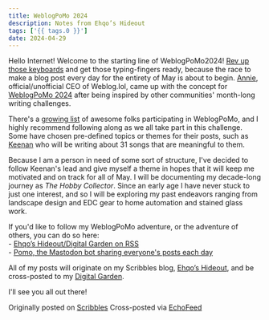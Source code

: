 ```yaml
---
title: WeblogPoMo 2024 
description: Notes from Ehqo’s Hideout
tags: ['{{ tags.0 }}']
date: 2024-04-29
---
```


Hello Internet! Welcome to the starting line of WeblogPoMo2024! [Rev up those keyboards](https://monkeytype.com/) and get those typing-fingers ready, because the race to make a blog post every day for the entirety of May is about to begin. [Annie](https://weblog.anniegreens.lol/), official/unofficial CEO of Weblog.lol, came up with the concept for [WeblogPoMo 2024](https://weblog.anniegreens.lol/weblog-posting-month-2024) after being inspired by other communities' month-long writing challenges.  
  
There's a [growing list](https://weblog.anniegreens.lol/weblog-posting-month-2024/participators) of awesome folks participating in WeblogPoMo, and I highly recommend following along as we all take part in this challenge. Some have chosen pre-defined topics or themes for their posts, such as [Keenan](https://gkeenan.co/avgb/weblogpomo2024) who will be writing about 31 songs that are meaningful to them.   
  
Because I am a person in need of some sort of structure, I've decided to follow Keenan's lead and give myself a theme in hopes that it will keep me motivated and on track for all of May. I will be documenting my decade-long journey as *The Hobby Collector*. Since an early age I have never stuck to just one interest, and so I will be exploring my past endeavors ranging from landscape design and EDC gear to home automation and stained glass work.  
  
If you'd like to follow my WeblogPoMo adventure, or the adventure of others, you can do so here:  
\- [Ehqo](https://notes.ehqo.net/feed.atom)[’](https://notes.ehqo.net/)[s Hideout/Digital Garden on RSS](https://notes.ehqo.net/feed.atom)  
\- [Pomo, the Mastodon bot sharing everyone's posts each day](https://social.lol/@Pomo@beep.town)  
  
All of my posts will originate on my Scribbles blog, [Ehqo’s Hideout](https://notes.ehqo.net/), and be cross-posted to my [Digital Garden](https://ehqo.net/garden/).  
  
I'll see you all out there!

Originally posted on [Scribbles](https://notes.ehqo.net/post/weblogpomo-2024)
Cross-posted via [EchoFeed](https://echofeed.app)